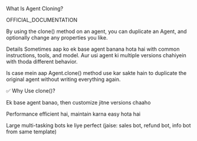  What Is Agent Cloning?


OFFICIAL_DOCUMENTATION

By using the clone() method on an agent, you can duplicate an Agent, and optionally change any properties you like.


Details
Sometimes aap ko ek base agent banana hota hai with common instructions, tools, and model. Aur usi agent ki multiple versions chahiyein with thoda different behavior.

Is case mein aap Agent.clone() method use kar sakte hain to duplicate the original agent without writing everything again.

✅ Why Use clone()?

Ek base agent banao, then customize jitne versions chaaho

Performance efficient hai, maintain karna easy hota hai

Large multi-tasking bots ke liye perfect (jaise: sales bot, refund bot, info bot from same template)
